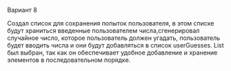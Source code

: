 Вариант 8


Создал список для сохранения попыток пользователя, в этом списке будут храниться введенные пользователем числа,сгенерировал случайное число, которое пользователь должен угадать,
пользователь будет вводить числа и они будут добавляться в список userGuesses. List был выбран, так как он обеспечивает удобное добавление и хранение элементов в последовательном порядке. 
